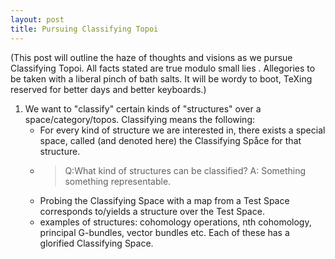 ```yaml
---
layout: post
title: Pursuing Classifying Topoi
--- 
```


<script type="text/javascript" src="https://cdn.mathjax.org/mathjax/latest/MathJax.js?config=TeX-AMS-MML_HTMLorMML"></script>

(This post will outline the haze of thoughts and visions as we pursue Classifying Topoi. All facts stated are true modulo small lies . Allegories to be taken with a liberal pinch of bath salts. It will be wordy to boot, TeXing reserved for better days and better keyboards.)

1. We want to "classify" certain kinds of "structures" over a space/category/topos. Classifying means the following:
    + For every kind of structure we are interested in, there exists a special space, called (and denoted here) the Classifying Spåce for that structure.
    + >Q:What kind of structures can be classified? A: Something something representable.
    + Probing the Classifying Space with a map from a Test Space corresponds to/yields a structure over the Test Space. 
    + examples of structures: cohomology operations, nth cohomology, principal G-bundles, vector bundles etc. Each of these has a glorified Classifying Space.
